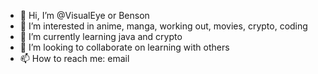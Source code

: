 - 👋 Hi, I’m @VisualEye or Benson
- 👀 I’m interested in anime, manga, working out, movies, crypto, coding
- 🌱 I’m currently learning java and crypto
- 💞️ I’m looking to collaborate on learning with others
- 📫 How to reach me: email

<!---
VisualEye/VisualEye is a ✨ special ✨ repository because its `README.md` (this file) appears on your GitHub profile.
You can click the Preview link to take a look at your changes.
--->
